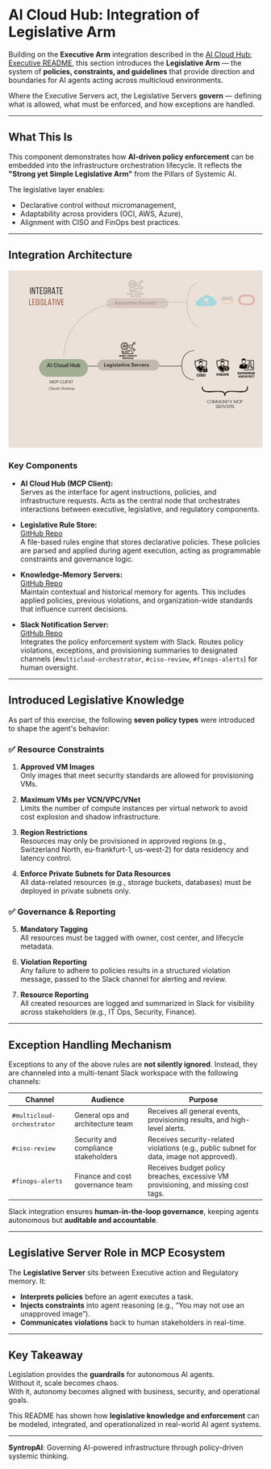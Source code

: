 # AI Cloud Hub: Integration of Legislative Arm

Building on the **Executive Arm** integration described in the [AI Cloud Hub: Executive README](ai-cloud-hub-executive.md), this section introduces the **Legislative Arm** — the system of **policies, constraints, and guidelines** that provide direction and boundaries for AI agents acting across multicloud environments.

Where the Executive Servers act, the Legislative Servers **govern** — defining what is allowed, what must be enforced, and how exceptions are handled.

---

## What This Is

This component demonstrates how **AI-driven policy enforcement** can be embedded into the infrastructure orchestration lifecycle. It reflects the **"Strong yet Simple Legislative Arm"** from the Pillars of Systemic AI.

The legislative layer enables:
- Declarative control without micromanagement,
- Adaptability across providers (OCI, AWS, Azure),
- Alignment with CISO and FinOps best practices.

---

## Integration Architecture

![Integration of Legislative Arm](images/integrate-legislative.png)

### Key Components

- **AI Cloud Hub (MCP Client):**  
  Serves as the interface for agent instructions, policies, and infrastructure requests. Acts as the central node that orchestrates interactions between executive, legislative, and regulatory components.

- **Legislative Rule Store:**  
  [GitHub Repo](https://github.com/modelcontextprotocol/servers/tree/main/src/filesystem)  
  A file-based rules engine that stores declarative policies. These policies are parsed and applied during agent execution, acting as programmable constraints and governance logic.

- **Knowledge-Memory Servers:**  
  [GitHub Repo](https://github.com/modelcontextprotocol/servers/tree/main/src/memory)  
  Maintain contextual and historical memory for agents. This includes applied policies, previous violations, and organization-wide standards that influence current decisions.

- **Slack Notification Server:**  
  [GitHub Repo](https://github.com/modelcontextprotocol/servers/tree/main/src/slack)  
  Integrates the policy enforcement system with Slack. Routes policy violations, exceptions, and provisioning summaries to designated channels (`#multicloud-orchestrator`, `#ciso-review`, `#finops-alerts`) for human oversight.
  
---

## Introduced Legislative Knowledge

As part of this exercise, the following **seven policy types** were introduced to shape the agent's behavior:

### ✅ Resource Constraints
1. **Approved VM Images**  
   Only images that meet security standards are allowed for provisioning VMs.

2. **Maximum VMs per VCN/VPC/VNet**  
   Limits the number of compute instances per virtual network to avoid cost explosion and shadow infrastructure.

3. **Region Restrictions**  
   Resources may only be provisioned in approved regions (e.g., Switzerland North, eu-frankfurt-1, us-west-2) for data residency and latency control.

4. **Enforce Private Subnets for Data Resources**  
   All data-related resources (e.g., storage buckets, databases) must be deployed in private subnets only.

### ✅ Governance & Reporting
5. **Mandatory Tagging**  
   All resources must be tagged with owner, cost center, and lifecycle metadata.

6. **Violation Reporting**  
   Any failure to adhere to policies results in a structured violation message, passed to the Slack channel for alerting and review.

7. **Resource Reporting**  
   All created resources are logged and summarized in Slack for visibility across stakeholders (e.g., IT Ops, Security, Finance).

---

## Exception Handling Mechanism

Exceptions to any of the above rules are **not silently ignored**. Instead, they are channeled into a multi-tenant Slack workspace with the following channels:

| Channel | Audience | Purpose |
|--------|----------|---------|
| `#multicloud-orchestrator` | General ops and architecture team | Receives all general events, provisioning results, and high-level alerts. |
| `#ciso-review`             | Security and compliance stakeholders | Receives security-related violations (e.g., public subnet for data, image not approved). |
| `#finops-alerts`           | Finance and cost governance team | Receives budget policy breaches, excessive VM provisioning, and missing cost tags. |

Slack integration ensures **human-in-the-loop governance**, keeping agents autonomous but **auditable and accountable**.

---

## Legislative Server Role in MCP Ecosystem

The **Legislative Server** sits between Executive action and Regulatory memory. It:

- **Interprets policies** before an agent executes a task.
- **Injects constraints** into agent reasoning (e.g., “You may not use an unapproved image”).
- **Communicates violations** back to human stakeholders in real-time.

---

## Key Takeaway

Legislation provides the **guardrails** for autonomous AI agents.  
Without it, scale becomes chaos.  
With it, autonomy becomes aligned with business, security, and operational goals.

This README has shown how **legislative knowledge and enforcement** can be modeled, integrated, and operationalized in real-world AI agent systems.

---

**SyntropAI**: Governing AI-powered infrastructure through policy-driven systemic thinking.
